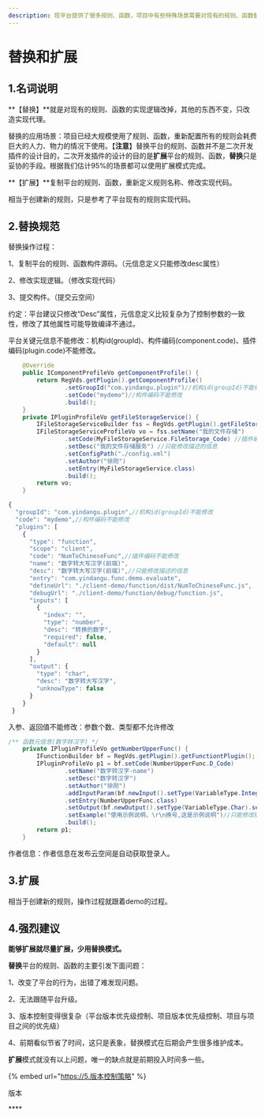 ```yaml
---
description: 现平台提供了很多规则、函数，项目中有些特殊场景需要对现有的规则、函数替换或者复制改造。【注意】"扩展"比"替换"更加可控。
---
```


# 替换和扩展

## 1.名词说明

**【替换】**就是对现有的规则、函数的实现逻辑改掉，其他的东西不变，只改造实现代理。

替换的应用场景：项目已经大规模使用了规则、函数，重新配置所有的规则会耗费巨大的人力、物力的情况下使用。【**注意**】替换平台的规则、函数并不是二次开发插件的设计目的，二次开发插件的设计的目的是**扩展**平台的规则、函数，**替换**只是妥协的手段。根据我们估计95%的场景都可以使用扩展模式完成。

**【扩展】**复制平台的规则、函数，重新定义规则名称、修改实现代码。

相当于创建新的规则，只是参考了平台现有的规则实现代码。

## 2.替换规范

替换操作过程：

1、复制平台的规则、函数构件源码。（元信息定义只能修改desc属性）

2、修改实现逻辑。（修改实现代码）

3、提交构件。（提交云空间）

约定：平台建议只修改“Desc”属性，元信息定义比较复杂为了控制参数的一致性，修改了其他属性可能导致编译不通过。

平台关键元信息不能修改：机构id\(groupId\)、构件编码\(component.code\)、插件编码\(plugin.code\)不能修改。

```java
	@Override
	public IComponentProfileVo getComponentProfile() {
		return RegVds.getPlugin().getComponentProfile()
				.setGroupId("com.yindangu.plugin")//机构id(groupId)不能修改
				.setCode("mydemo")//构件编码不能修改
				.build();
	}
	private IPluginProfileVo getFileStorageService() {
		IFileStorageServiceBuilder fss = RegVds.getPlugin().getFileStorageServicePlugin();
		IFileStorageServiceProfileVo vo = fss.setName("我的文件存储")
				.setCode(MyFileStorageService.FileStorage_Code) //插件编码不能修改
				.setDesc("我的文件存储服务") //只能修改描述的信息
				.setConfigPath("./config.xml")
				.setAuthor("徐刚")
				.setEntry(MyFileStorageService.class)
				.build();
		return vo;
	}
```

```javascript
{
  "groupId": "com.yindangu.plugin",//机构id(groupId)不能修改
  "code": "mydemo",//构件编码不能修改
  "plugins": [
    {
      "type": "function",
      "scope": "client",
      "code": "NumToChineseFunc",//插件编码不能修改
      "name": "数字转大写汉字(前端)",
      "desc": "数字转大写汉字(前端)",//只能修改描述的信息
      "entry": "com.yindangu.func.demo.evaluate",
      "defineUrl": "./client-demo/function/dist/NumToChineseFunc.js",
      "debugUrl": "./client-demo/function/debug/function.js",
      "inputs": [
        {
          "index": "",
          "type": "number",
          "desc": "转换的数字",
          "required": false,
          "default": null
        }
      ],
      "output": {
        "type": "char",
        "desc": "数字转大写汉字",
        "unknowType": false
      }
    }
 }
```

入参、返回值不能修改：参数个数、类型都不允许修改

```java
/** 函数元信息(数字转汉字) */
	private IPluginProfileVo getNumberUpperFunc() {
		IFunctionBuilder bf = RegVds.getPlugin().getFunctiontPlugin();
		IPluginProfileVo p1 = bf.setCode(NumberUpperFunc.D_Code)
				.setName("数字转汉字-name")
				.setDesc("数字转汉字")
				.setAuthor("徐刚")
				.addInputParam(bf.newInput().setType(VariableType.Integer).setDesc("数字").build())  //参数不能修改
				.setEntry(NumberUpperFunc.class)
				.setOutput(bf.newOutput().setType(VariableType.Char).setDesc("汉字大写").build()) //参数不能修改
				.setExample("使用示例说明，\r\n换号,这是示例说明")//只能修改描述的信息
				.build();
		return p1;
	}
```

作者信息：作者信息在发布云空间是自动获取登录人。

## 3.扩展

相当于创建新的规则，操作过程就跟着demo的过程。



## **4.强烈建议**

**能够扩展就尽量扩展，少用替换模式。**

**替换**平台的规则、函数的主要引发下面问题：

1、改变了平台的行为，出错了难发现问题。

2、无法跟随平台升级。

3、版本控制变得很复杂（平台版本优先级控制、项目版本优先级控制、项目与项目之间的优先级）

4、前期看似节省了时间，这只是表象，替换模式在后期会产生很多维护成本。

**扩展**模式就没有以上问题，唯一的缺点就是前期投入时间多一些。

{% embed url="https://5.版本控制策略" %}

版本

\*\*\*\*

